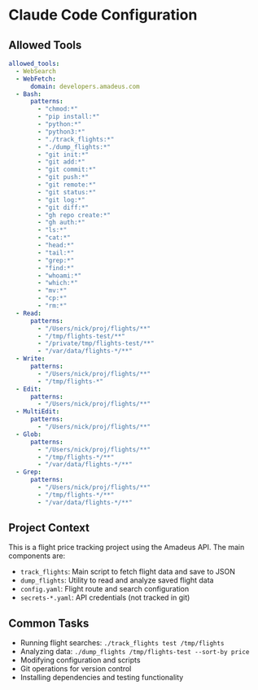 # Claude Code Configuration

## Allowed Tools

```yaml
allowed_tools:
  - WebSearch
  - WebFetch:
      domain: developers.amadeus.com
  - Bash:
      patterns:
        - "chmod:*"
        - "pip install:*" 
        - "python:*"
        - "python3:*"
        - "./track_flights:*"
        - "./dump_flights:*"
        - "git init:*"
        - "git add:*"
        - "git commit:*"
        - "git push:*"
        - "git remote:*"
        - "git status:*"
        - "git log:*"
        - "git diff:*"
        - "gh repo create:*"
        - "gh auth:*"
        - "ls:*"
        - "cat:*"
        - "head:*"
        - "tail:*"
        - "grep:*"
        - "find:*"
        - "whoami:*"
        - "which:*"
        - "mv:*"
        - "cp:*"
        - "rm:*"
  - Read:
      patterns:
        - "/Users/nick/proj/flights/**"
        - "/tmp/flights-test/**" 
        - "/private/tmp/flights-test/**"
        - "/var/data/flights-*/**"
  - Write:
      patterns:
        - "/Users/nick/proj/flights/**"
        - "/tmp/flights-*"
  - Edit:
      patterns:
        - "/Users/nick/proj/flights/**"
  - MultiEdit:
      patterns:
        - "/Users/nick/proj/flights/**"
  - Glob:
      patterns:
        - "/Users/nick/proj/flights/**"
        - "/tmp/flights-*/**"
        - "/var/data/flights-*/**"
  - Grep:
      patterns:
        - "/Users/nick/proj/flights/**"
        - "/tmp/flights-*/**"
        - "/var/data/flights-*/**"
```

## Project Context

This is a flight price tracking project using the Amadeus API. The main components are:

- `track_flights`: Main script to fetch flight data and save to JSON
- `dump_flights`: Utility to read and analyze saved flight data  
- `config.yaml`: Flight route and search configuration
- `secrets-*.yaml`: API credentials (not tracked in git)

## Common Tasks

- Running flight searches: `./track_flights test /tmp/flights`
- Analyzing data: `./dump_flights /tmp/flights-test --sort-by price`
- Modifying configuration and scripts
- Git operations for version control
- Installing dependencies and testing functionality
